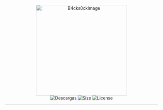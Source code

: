 <div id="image" align="center">
  <img src="https://raw.githubusercontent.com/alk4x/alk4x/main/assets/cube.png" alt="B4cks0ckImage" height="300">
</div>

<div id="badges" align="center">
  <img src="https://img.shields.io/github/downloads/aqu4x0/Ky4n/total?label=Downloads" alt="Descargas">
  <img src="https://img.shields.io/github/repo-size/aqu4x0/Ky4n?label=Size" alt="Size">
  <img src="https://img.shields.io/badge/License-MIT-red" alt="License">
</div>

---
